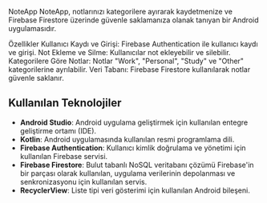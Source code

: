 NoteApp
NoteApp, notlarınızı kategorilere ayırarak kaydetmenize ve Firebase Firestore üzerinde güvenle saklamanıza olanak tanıyan bir Android uygulamasıdır.

Özellikler
Kullanıcı Kaydı ve Girişi: Firebase Authentication ile kullanıcı kaydı ve girişi.
Not Ekleme ve Silme: Kullanıcılar not ekleyebilir ve silebilir.
Kategorilere Göre Notlar: Notlar "Work", "Personal", "Study" ve "Other" kategorilerine ayrılabilir.
Veri Tabanı: Firebase Firestore kullanılarak notlar güvenle saklanır.


## Kullanılan Teknolojiler

- **Android Studio**: Android uygulama geliştirmek için kullanılan entegre geliştirme ortamı (IDE).
- **Kotlin**: Android uygulamasında kullanılan resmi programlama dili.
- **Firebase Authentication**: Kullanıcı kimlik doğrulama ve yönetimi için kullanılan Firebase servisi.
- **Firebase Firestore**: Bulut tabanlı NoSQL veritabanı çözümü Firebase'in bir parçası olarak kullanılan, uygulama verilerinin depolanması ve senkronizasyonu için kullanılan servis.
- **RecyclerView**: Liste tipi veri gösterimi için kullanılan Android bileşeni.



